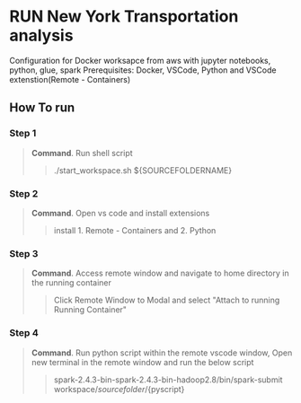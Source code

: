 # RUN New York Transportation analysis
Configuration for Docker worksapce from aws with jupyter notebooks, python, glue, spark
Prerequisites: Docker, VSCode, Python and VSCode extenstion(Remote - Containers)

## How To run

### Step 1
> **Command**.
> Run shell script
>> ./start_workspace.sh ${SOURCEFOLDERNAME}

### Step 2
> **Command**.
> Open vs code and install extensions
>> install 1. Remote - Containers and 2. Python

### Step 3
> **Command**.
> Access remote window and navigate to home directory in the running container
>> Click Remote Window to Modal and select "Attach to running Running Container"

### Step 4
> **Command**.
> Run python script within the remote vscode window, Open new terminal in the remote window and run the below script
>> spark-2.4.3-bin-spark-2.4.3-bin-hadoop2.8/bin/spark-submit workspace/${sourcefolder}/${pyscript}
